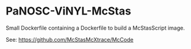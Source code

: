 # PaNOSC-ViNYL-McStas

Small Dockerfile containing a Dockerfile to build a McStasScript image.

See: https://github.com/McStasMcXtrace/McCode

